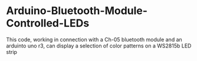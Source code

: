 # Arduino-Bluetooth-Module-Controlled-LEDs
This code, working in connection with a Ch-05 bluetooth module and an arduinto uno r3, can display a selection of color patterns on a WS2815b LED strip
